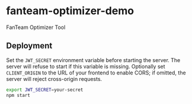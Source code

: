 # fanteam-optimizer-demo
FanTeam Optimizer Tool

## Deployment

Set the `JWT_SECRET` environment variable before starting the server. The
server will refuse to start if this variable is missing. Optionally set
`CLIENT_ORIGIN` to the URL of your frontend to enable CORS; if omitted, the
server will reject cross-origin requests.

```bash
export JWT_SECRET=your-secret
npm start
```
